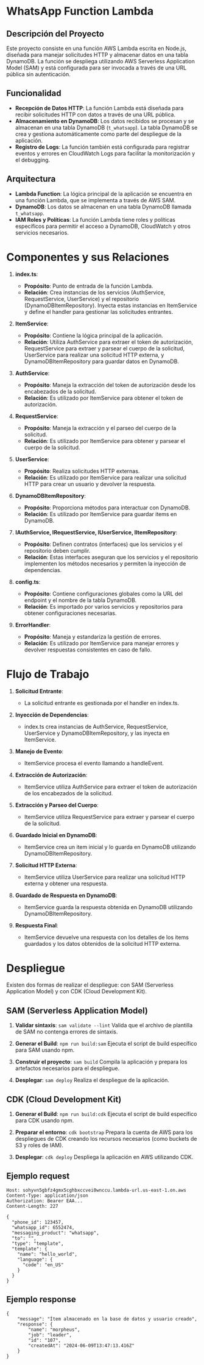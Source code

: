 # WhatsApp Function Lambda

## Descripción del Proyecto

Este proyecto consiste en una función AWS Lambda escrita en Node.js, diseñada para manejar solicitudes HTTP y almacenar datos en una tabla DynamoDB. La función se despliega utilizando AWS Serverless Application Model (SAM) y está configurada para ser invocada a través de una URL pública sin autenticación.

## Funcionalidad

- **Recepción de Datos HTTP**: La función Lambda está diseñada para recibir solicitudes HTTP con datos a través de una URL pública.
- **Almacenamiento en DynamoDB**: Los datos recibidos se procesan y se almacenan en una tabla DynamoDB (`t_whatsapp`). La tabla DynamoDB se crea y gestiona automáticamente como parte del despliegue de la aplicación.
- **Registro de Logs**: La función también está configurada para registrar eventos y errores en CloudWatch Logs para facilitar la monitorización y el debugging.

## Arquitectura

- **Lambda Function**: La lógica principal de la aplicación se encuentra en una función Lambda, que se implementa a través de AWS SAM.
- **DynamoDB**: Los datos se almacenan en una tabla DynamoDB llamada `t_whatsapp`.
- **IAM Roles y Políticas**: La función Lambda tiene roles y políticas específicos para permitir el acceso a DynamoDB, CloudWatch y otros servicios necesarios.

# Componentes y sus Relaciones

1. **index.ts**:

   - **Propósito**: Punto de entrada de la función Lambda.
   - **Relación**: Crea instancias de los servicios (AuthService, RequestService, UserService) y el repositorio (DynamoDBItemRepository). Inyecta estas instancias en ItemService y define el handler para gestionar las solicitudes entrantes.

2. **ItemService**:

   - **Propósito**: Contiene la lógica principal de la aplicación.
   - **Relación**: Utiliza AuthService para extraer el token de autorización, RequestService para extraer y parsear el cuerpo de la solicitud, UserService para realizar una solicitud HTTP externa, y DynamoDBItemRepository para guardar datos en DynamoDB.

3. **AuthService**:

   - **Propósito**: Maneja la extracción del token de autorización desde los encabezados de la solicitud.
   - **Relación**: Es utilizado por ItemService para obtener el token de autorización.

4. **RequestService**:

   - **Propósito**: Maneja la extracción y el parseo del cuerpo de la solicitud.
   - **Relación**: Es utilizado por ItemService para obtener y parsear el cuerpo de la solicitud.

5. **UserService**:

   - **Propósito**: Realiza solicitudes HTTP externas.
   - **Relación**: Es utilizado por ItemService para realizar una solicitud HTTP para crear un usuario y devolver la respuesta.

6. **DynamoDBItemRepository**:

   - **Propósito**: Proporciona métodos para interactuar con DynamoDB.
   - **Relación**: Es utilizado por ItemService para guardar items en DynamoDB.

7. **IAuthService, IRequestService, IUserService, IItemRepository**:

   - **Propósito**: Definen contratos (interfaces) que los servicios y el repositorio deben cumplir.
   - **Relación**: Estas interfaces aseguran que los servicios y el repositorio implementen los métodos necesarios y permiten la inyección de dependencias.

8. **config.ts**:

   - **Propósito**: Contiene configuraciones globales como la URL del endpoint y el nombre de la tabla DynamoDB.
   - **Relación**: Es importado por varios servicios y repositorios para obtener configuraciones necesarias.

9. **ErrorHandler**:
   - **Propósito**: Maneja y estandariza la gestión de errores.
   - **Relación**: Es utilizado por ItemService para manejar errores y devolver respuestas consistentes en caso de fallo.

# Flujo de Trabajo

1. **Solicitud Entrante**:

   - La solicitud entrante es gestionada por el handler en index.ts.

2. **Inyección de Dependencias**:

   - index.ts crea instancias de AuthService, RequestService, UserService y DynamoDBItemRepository, y las inyecta en ItemService.

3. **Manejo de Evento**:

   - ItemService procesa el evento llamando a handleEvent.

4. **Extracción de Autorización**:

   - ItemService utiliza AuthService para extraer el token de autorización de los encabezados de la solicitud.

5. **Extracción y Parseo del Cuerpo**:

   - ItemService utiliza RequestService para extraer y parsear el cuerpo de la solicitud.

6. **Guardado Inicial en DynamoDB**:

   - ItemService crea un item inicial y lo guarda en DynamoDB utilizando DynamoDBItemRepository.

7. **Solicitud HTTP Externa**:

   - ItemService utiliza UserService para realizar una solicitud HTTP externa y obtener una respuesta.

8. **Guardado de Respuesta en DynamoDB**:

   - ItemService guarda la respuesta obtenida en DynamoDB utilizando DynamoDBItemRepository.

9. **Respuesta Final**:
   - ItemService devuelve una respuesta con los detalles de los items guardados y los datos obtenidos de la solicitud HTTP externa.

# Despliegue

Existen dos formas de realizar el despliegue: con SAM (Serverless Application Model) y con CDK (Cloud Development Kit).

## SAM (Serverless Application Model)

1. **Validar sintaxis**:
   `sam validate --lint`
   Valida que el archivo de plantilla de SAM no contenga errores de sintaxis.

2. **Generar el Build**:
   `npm run build:sam`
   Ejecuta el script de build específico para SAM usando npm.

3. **Construir el proyecto**:
   `sam build`
   Compila la aplicación y prepara los artefactos necesarios para el despliegue.

4. **Desplegar**:
   `sam deploy`
   Realiza el despliegue de la aplicación.

## CDK (Cloud Development Kit)

1. **Generar el Build**:
   `npm run build:cdk`
   Ejecuta el script de build específico para CDK usando npm.

2. **Preparar el entorno**:
   `cdk bootstrap`
   Prepara la cuenta de AWS para los despliegues de CDK creando los recursos necesarios (como buckets de S3 y roles de IAM).

3. **Desplegar**:
   `cdk deploy`
   Despliega la aplicación en AWS utilizando CDK.

## Ejemplo request

```POST / HTTP/1.1
Host: sohyvn5gbfz4gmx5cghbxccvei0wnccu.lambda-url.us-east-1.on.aws
Content-Type: application/json
Authorization: Bearer EAA...
Content-Length: 227

{
  "phone_id": 123457,
  "whatsapp_id": 6552474,
  "messaging_product": "whatsapp",
  "to": "",
  "type": "template",
  "template": {
    "name": "hello_world",
    "language": {
      "code": "en_US"
    }
  }
}
```

## Ejemplo response

```
{
    "message": "Ítem almacenado en la base de datos y usuario creado",
    "response": {
        "name": "morpheus",
        "job": "leader",
        "id": "107",
        "createdAt": "2024-06-09T13:47:13.416Z"
    }
}
```
